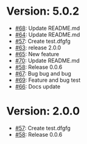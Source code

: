 Version: 5.0.2
==============

* [#68](https://github.com/saadmk11/test/pull/68): Update README.md
* [#64](https://github.com/saadmk11/test/pull/64): Update README.md
* [#57](https://github.com/saadmk11/test/pull/57): Create test.dfgfg
* [#63](https://github.com/saadmk11/test/pull/63): release 2.0.0
* [#65](https://github.com/saadmk11/test/pull/65): New feature
* [#70](https://github.com/saadmk11/test/pull/70): Update README.md
* [#58](https://github.com/saadmk11/test/pull/58): Release 0.0.6
* [#67](https://github.com/saadmk11/test/pull/67): Bug bug and bug
* [#69](https://github.com/saadmk11/test/pull/69): Feature and bug test
* [#66](https://github.com/saadmk11/test/pull/66): Docs update


Version: 2.0.0
==============

* [#57](https://github.com/saadmk11/test/pull/57): Create test.dfgfg
* [#58](https://github.com/saadmk11/test/pull/58): Release 0.0.6
